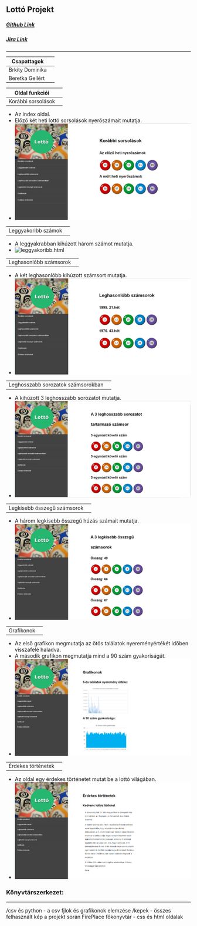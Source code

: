 ## __Lottó Projekt__

##### [Github Link](https://beretkag.github.io/FirePlace/)
##### [Jira Link](https://bg-1.atlassian.net/jira/)

---

| Csapattagok | |
| -------------- | - |
| Brkity Dominika  |  |
| Beretka Gellért |  |

| Oldal funkciói |  |
| -------------- | - |
|  Korábbi sorsolások |
+ Az index oldal.
+ Előző két heti lottó sorsolások nyerőszámait mutatja.
+ ![index.html](/kepek/index_oldal.png)


|  |  |
| -------------- | - |
|  Leggyakoribb számok |
+ A leggyakrabban kihúzott három számot mutatja.
+ ![leggyakoribb.html](/kepek/Leggyak_szam.png)

|  |  |
| -------------- | - |
|  Leghasonlóbb számsorok |
+ A két leghasonlóbb kihúzott számsort mutatja.
+ ![leghasonlobb.html](/kepek/Leghas_szam.png)

|  |  |
| -------------- | - |
|  Leghosszabb sorozatok számsorokban |
+ A kihúzott 3 leghosszabb sorozatot mutatja.
+ ![leghosszabb.html](/kepek/Leghosz_sor.png)

|  |  |
| -------------- | - |
|  Legkisebb összegű számsorok |
+ A három legkisebb összegű húzás számait mutatja.
+ ![legkisebb.html](/kepek/Legkis_ossz.png)

|  |  |
| -------------- | - |
|  Grafikonok |
+ Az első grafikon megmutatja az ötös találatok nyereményértékét időben visszafelé haladva.
+ A második grafikon megmutatja mind a 90 szám gyakoriságát.
+ ![grafikon.html](/kepek/Grafikonok.png)

|  |  |
| -------------- | - |
|  Érdekes történetek |
+ Az oldal egy érdekes történetet mutat be a lottó világában.
+ ![erdekes.html](/kepek/Erd_tort.png)


### Könyvtárszerkezet:
---
/csv és python - a csv fjlok és grafikonok elemzése
/kepek - összes felhasznált kép a projekt során
FirePlace főkonyvtár - css és html oldalak
